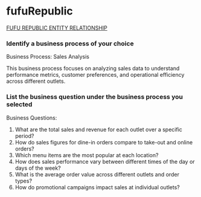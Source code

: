 # fufuRepublic

[FUFU REPUBLIC ENTITY RELATIONSHIP](https://github.com/blessingokeke101/fufuRepublic/blob/main/Fufu%20republic%20modelling.pdf)

### Identify a business process of your choice

Business Process:
Sales Analysis

This business process focuses on analyzing sales data to understand performance metrics, customer preferences, and operational efficiency across different outlets.


### List the business question under the business process you selected
Business Questions:
1. What are the total sales and revenue for each outlet over a specific period?
2. How do sales figures for dine-in orders compare to take-out and online orders?
3. Which menu items are the most popular at each location?
4. How does sales performance vary between different times of the day or days of the week?
5. What is the average order value across different outlets and order types?
6. How do promotional campaigns impact sales at individual outlets?

